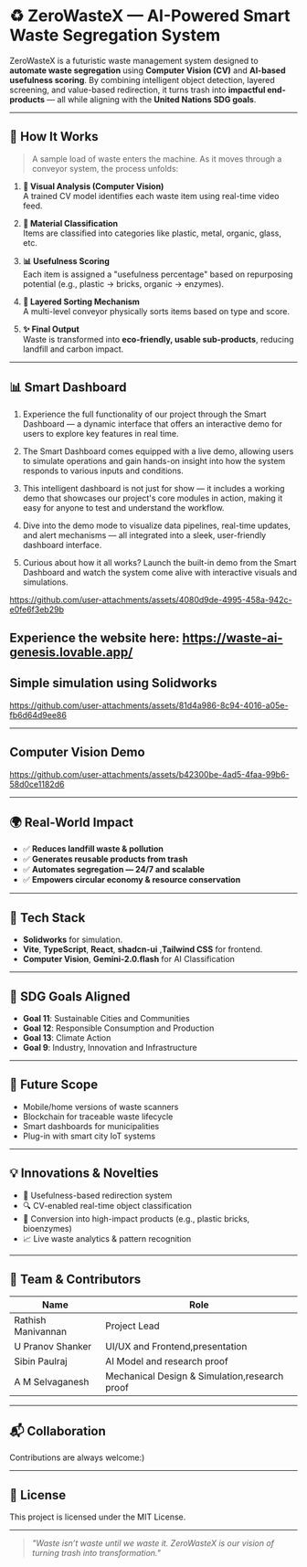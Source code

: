 # ♻️ ZeroWasteX — AI-Powered Smart Waste Segregation System

ZeroWasteX is a futuristic waste management system designed to **automate waste segregation** using **Computer Vision (CV)** and **AI-based usefulness scoring**. By combining intelligent object detection, layered screening, and value-based redirection, it turns trash into **impactful end-products** — all while aligning with the **United Nations SDG goals**.

---

## 🚀 How It Works

> A sample load of waste enters the machine. As it moves through a conveyor system, the process unfolds:

1. **🎥 Visual Analysis (Computer Vision)**  
   A trained CV model identifies each waste item using real-time video feed.

2. **🧠 Material Classification**  
   Items are classified into categories like plastic, metal, organic, glass, etc.

3. **📊 Usefulness Scoring**  
   Each item is assigned a "usefulness percentage" based on repurposing potential (e.g., plastic → bricks, organic → enzymes).

4. **🔁 Layered Sorting Mechanism**  
   A multi-level conveyor physically sorts items based on type and score.

5. **✨ Final Output**  
   Waste is transformed into **eco-friendly, usable sub-products**, reducing landfill and carbon impact.

---
## 📊 Smart Dashboard

1. Experience the full functionality of our project through the Smart Dashboard — a dynamic interface that offers an interactive demo for users to explore key features in real time.

2. The Smart Dashboard comes equipped with a live demo, allowing users to simulate operations and gain hands-on insight into how the system responds to various inputs and conditions.

3. This intelligent dashboard is not just for show — it includes a working demo that showcases our project's core modules in action, making it easy for anyone to test and understand the workflow.

4. Dive into the demo mode to visualize data pipelines, real-time updates, and alert mechanisms — all integrated into a sleek, user-friendly dashboard interface.

5. Curious about how it all works? Launch the built-in demo from the Smart Dashboard and watch the system come alive with interactive visuals and simulations.

https://github.com/user-attachments/assets/4080d9de-4995-458a-942c-e0fe6f3eb29b

Experience the website here: https://waste-ai-genesis.lovable.app/
---

## Simple simulation using Solidworks

https://github.com/user-attachments/assets/81d4a986-8c94-4016-a05e-fb6d64d9ee86

---

## Computer Vision Demo

https://github.com/user-attachments/assets/b42300be-4ad5-4faa-99b6-58d0ce1182d6

---

## 🌍 Real-World Impact

- ✅ **Reduces landfill waste & pollution**
- ✅ **Generates reusable products from trash**
- ✅ **Automates segregation — 24/7 and scalable**
- ✅ **Empowers circular economy & resource conservation**

---

## 🧪 Tech Stack

- **Solidworks** for simulation.
- **Vite**, **TypeScript**, **React**, **shadcn-ui** ,**Tailwind CSS** for frontend.
- **Computer Vision**, **Gemini-2.0.flash** for AI Classification

---

## 🎯 SDG Goals Aligned

- **Goal 11**: Sustainable Cities and Communities  
- **Goal 12**: Responsible Consumption and Production  
- **Goal 13**: Climate Action  
- **Goal 9**: Industry, Innovation and Infrastructure  

---

## 🔮 Future Scope

- Mobile/home versions of waste scanners  
- Blockchain for traceable waste lifecycle  
- Smart dashboards for municipalities  
- Plug-in with smart city IoT systems  

---

## 💡 Innovations & Novelties

- 🔄 Usefulness-based redirection system  
- 🔍 CV-enabled real-time object classification  
- 🧱 Conversion into high-impact products (e.g., plastic bricks, bioenzymes)  
- 📈 Live waste analytics & pattern recognition  

---

## 🧠 Team & Contributors

| Name               | Role                                          |
|------------------- |---------------------------------------------- |
| Rathish Manivannan | Project Lead                                  |
| U Pranov Shanker   | UI/UX and Frontend,presentation               |
| Sibin Paulraj      | AI Model and research proof                   |
| A M Selvaganesh    | Mechanical Design & Simulation,research proof |

---

## 📬 Collaboration
Contributions are always welcome:)

---

## 📜 License

This project is licensed under the MIT License.

---

> _"Waste isn’t waste until we waste it. ZeroWasteX is our vision of turning trash into transformation."_  

